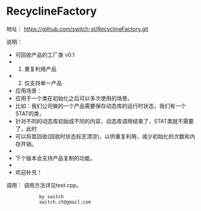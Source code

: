 RecyclineFactory
================

地址：
https://github.com/switch-st/RecyclineFactory.git

说明：
 * 可回收产品的工厂类 v0.1
 * 1. 重复利用产品
 * 2. 仅支持单一产品
 * 应用场景：
 * 应用于一个类在初始化之后可以多次使用的场景。
 * 比如：我们公司做的一个产品需要保存动态库的运行时状态，我们有一个STAT的类，
 * 针对不同的动态库初始成不同的内容，动态库调用结束了，STAT类就不需要了，此时
 * 可以将其回收(回收时状态标志清空)，以供重复利用，减少初始化的次数和内存开销。
 *  
 * 下个版本会支持产品复制的功能。
 *  
 * 欢迎补充！

调用：
	调用方法详见test.cpp。


	            by switch
				switch.st@gmail.com


